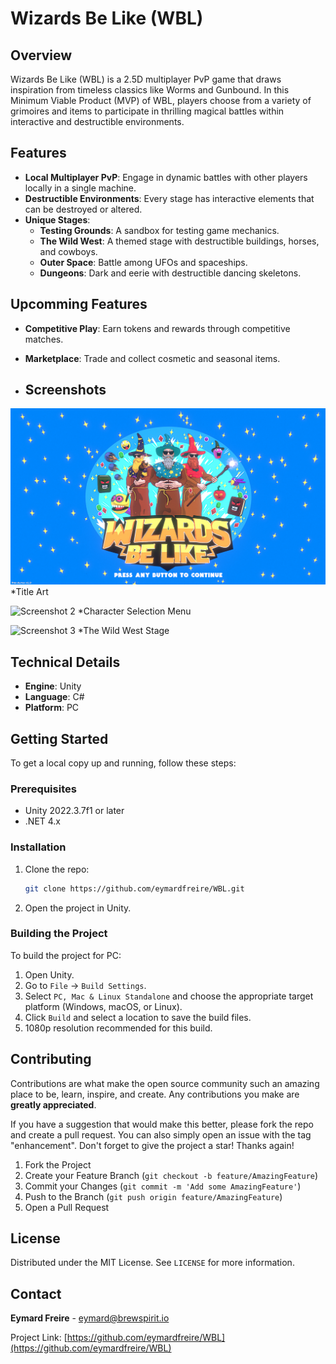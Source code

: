# Wizards Be Like (WBL)

## Overview
Wizards Be Like (WBL) is a 2.5D multiplayer PvP game that draws inspiration from timeless classics like Worms and Gunbound. In this Minimum Viable Product (MVP) of WBL, players choose from a variety of grimoires and items to participate in thrilling magical battles within interactive and destructible environments. 


## Features
- **Local Multiplayer PvP**: Engage in dynamic battles with other players locally in a single machine.
- **Destructible Environments**: Every stage has interactive elements that can be destroyed or altered.
- **Unique Stages**: 
  - **Testing Grounds**: A sandbox for testing game mechanics.
  - **The Wild West**: A themed stage with destructible buildings, horses, and cowboys.
  - **Outer Space**: Battle among UFOs and spaceships.
  - **Dungeons**: Dark and eerie with destructible dancing skeletons.
 
## Upcomming Features
- **Competitive Play**: Earn tokens and rewards through competitive matches. 
- **Marketplace**: Trade and collect cosmetic and seasonal items.

- ## Screenshots
![Screenshot 1](screenshots/screenshot1.png)
*Title Art

![Screenshot 2](screenshots/screenshot2.png)
*Character Selection Menu

![Screenshot 3](screenshots/screenshot3.png)
*The Wild West Stage

## Technical Details
- **Engine**: Unity
- **Language**: C#
- **Platform**: PC

## Getting Started
To get a local copy up and running, follow these steps:

### Prerequisites
- Unity 2022.3.7f1 or later
- .NET 4.x

### Installation
1. Clone the repo:
    ```sh
    git clone https://github.com/eymardfreire/WBL.git
    ```
2. Open the project in Unity.

### Building the Project
To build the project for PC:
1. Open Unity.
2. Go to `File` -> `Build Settings`.
3. Select `PC, Mac & Linux Standalone` and choose the appropriate target platform (Windows, macOS, or Linux).
4. Click `Build` and select a location to save the build files.
5. 1080p resolution recommended for this build.

## Contributing
Contributions are what make the open source community such an amazing place to be, learn, inspire, and create. Any contributions you make are **greatly appreciated**.

If you have a suggestion that would make this better, please fork the repo and create a pull request. You can also simply open an issue with the tag "enhancement".
Don't forget to give the project a star! Thanks again!

1. Fork the Project
2. Create your Feature Branch (`git checkout -b feature/AmazingFeature`)
3. Commit your Changes (`git commit -m 'Add some AmazingFeature'`)
4. Push to the Branch (`git push origin feature/AmazingFeature`)
5. Open a Pull Request

## License
Distributed under the MIT License. See `LICENSE` for more information.

## Contact
**Eymard Freire** - [eymard@brewspirit.io](mailto:eymard@brewspirit.io)

Project Link: [https://github.com/eymardfreire/WBL](https://github.com/eymardfreire/WBL)
